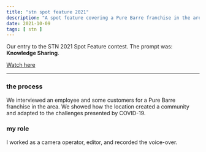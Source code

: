 ```yaml
---
title: "stn spot feature 2021"
description: "A spot feature covering a Pure Barre franchise in the area."
date: 2021-10-09
tags: [ stn ]
---
```

Our entry to the STN 2021 Spot Feature contest. The prompt was: **Knowledge Sharing**.

[Watch here](https://youtu.be/b2wZILswE5c)

<hr>

### the process
We interviewed an employee and some customers for a Pure Barre franchise in the area. We showed how the location created a community and adapted to the challenges presented by COVID-19.

### my role
I worked as a camera operator, editor, and recorded the voice-over.
